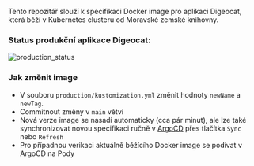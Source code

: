 Tento repozitář slouží k specifikaci Docker image pro aplikaci Digeocat, která běží v Kubernetes clusteru od Moravské zemské knihovny.

### Status produkční aplikace Digeocat:
![production_status](https://argocd.osdd.mzk.cz/api/badge?name=vdc-digeocat-prod&showAppName=true&keepFullRevision=true&width=600)

### Jak změnit image
- V souboru `production/kustomization.yml` změnit hodnoty `newName` a `newTag`. 
- Commitnout změny v `main` větvi
- Nová verze image se nasadí automaticky (cca pár minut), ale lze také synchronizovat novou specifikaci ručně v [ArgoCD](https://argocd.osdd.mzk.cz) přes tlačítka `Sync` nebo `Refresh`
- Pro případnou verikaci aktuálně běžícího Docker image se podívat v ArgoCD na Pody
